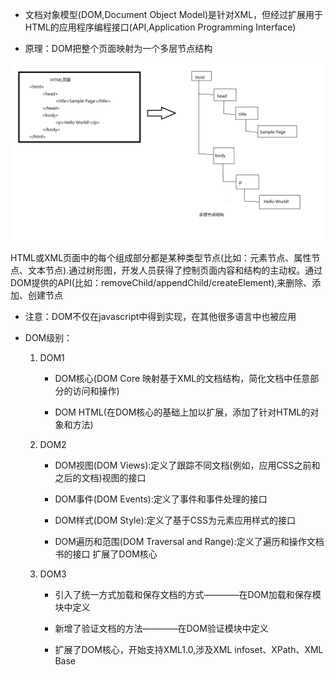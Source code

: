 - 文档对象模型(DOM,Document Object Model)是针对XML，但经过扩展用于HTML的应用程序编程接口(API,Application Programming Interface)

- 原理：DOM把整个页面映射为一个多层节点结构

![节点树](DOMTree.png "节点树图")

HTML或XML页面中的每个组成部分都是某种类型节点(比如：元素节点、属性节点、文本节点).通过树形图，开发人员获得了控制页面内容和结构的主动权。通过DOM提供的API(比如：removeChild/appendChild/createElement),来删除、添加、创建节点

- 注意：DOM不仅在javascript中得到实现，在其他很多语言中也被应用

- DOM级别：
    1. DOM1
    
        - DOM核心(DOM Core 映射基于XML的文档结构，简化文档中任意部分的访问和操作)
        
        - DOM HTML(在DOM核心的基础上加以扩展，添加了针对HTML的对象和方法)

    2. DOM2
    
        - DOM视图(DOM Views):定义了跟踪不同文档(例如，应用CSS之前和之后的文档)视图的接口
        
        - DOM事件(DOM Events):定义了事件和事件处理的接口
        
        - DOM样式(DOM Style):定义了基于CSS为元素应用样式的接口
        
        - DOM遍历和范围(DOM Traversal and Range):定义了遍历和操作文档书的接口
        扩展了DOM核心

    3. DOM3
        
        - 引入了统一方式加载和保存文档的方式————在DOM加载和保存模块中定义

        - 新增了验证文档的方法————在DOM验证模块中定义

        - 扩展了DOM核心，开始支持XML1.0,涉及XML infoset、XPath、XML Base


